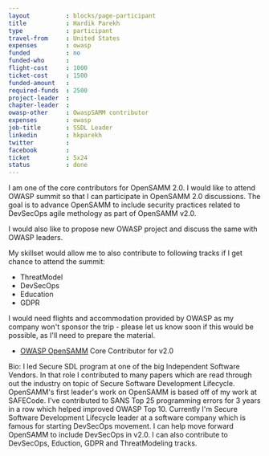 ```yaml
---
layout          : blocks/page-participant
title           : Hardik Parekh
type            : participant
travel-from     : United States
expenses        : owasp
funded          : no
funded-who      :
flight-cost     : 1000
ticket-cost     : 1500
funded-amount   :
required-funds  : 2500
project-leader  :
chapter-leader  :
owasp-other     : OwaspSAMM contributor
expenses        : owasp
job-title       : SSDL Leader
linkedin        : hkparekh
twitter         :
facebook        :
ticket          : 5x24
status          : done
---
```


I am one of the core contributors for OpenSAMM 2.0. I would like to attend OWASP summit so that I can participate in OpenSAMM 2.0 discussions.
The goal is to advance OpenSAMM to include security practices related to DevSecOps agile methology as part of OpenSAMM v2.0. 

I would also like to propose new OWASP project and discuss the same with OWASP leaders.

My skillset would allow me to also contribute to following tracks if I get chance to attend the summit:

- ThreatModel
- DevSecOps
- Education
- GDPR

I would need flights and accommodation provided by OWASP as my company won't sponsor the trip - please let us know soon if this would be possible, as I'll need to prepare the material.

* [OWASP OpenSAMM](https://www.owasp.org/index.php/OWASP_SAMM_Project) Core Contributor for v2.0

Bio: I led Secure SDL program at one of the big Independent Software Vendors. In that role I contributed to many papers which are read through out the industry on topic of Secure Software Development Lifecycle. OpenSAMM's first leader's work on OpenSAMM is based off of my work at SAFECode. I've contributed to SANS Top 25 programming errors for 3 years in a row which helped improved OWASP Top 10. Currently I'm Secure Software Development Lifecycle leader at a software company which is famous for starting DevSecOps movement. I can help move forward OpenSAMM to include DevSecOps in v2.0. I can also contribute to DevSecOps, Eduction, GDPR and ThreatModeling tracks.
